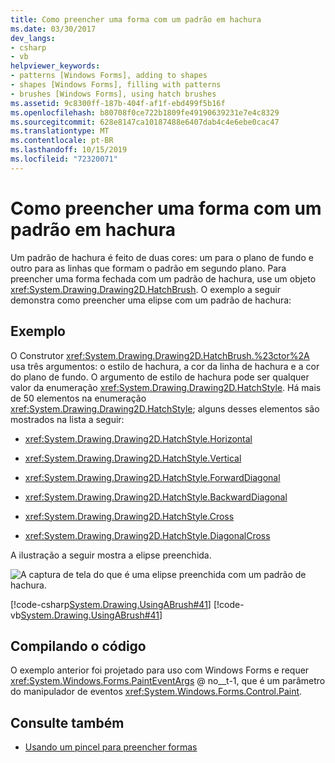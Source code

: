 ```yaml
---
title: Como preencher uma forma com um padrão em hachura
ms.date: 03/30/2017
dev_langs:
- csharp
- vb
helpviewer_keywords:
- patterns [Windows Forms], adding to shapes
- shapes [Windows Forms], filling with patterns
- brushes [Windows Forms], using hatch brushes
ms.assetid: 9c8300ff-187b-404f-af1f-ebd499f5b16f
ms.openlocfilehash: b80708f0ce722b1809fe49190639231e7e4c8329
ms.sourcegitcommit: 628e8147ca10187488e6407dab4c4e6ebe0cac47
ms.translationtype: MT
ms.contentlocale: pt-BR
ms.lasthandoff: 10/15/2019
ms.locfileid: "72320071"
---
```

# <a name="how-to-fill-a-shape-with-a-hatch-pattern"></a>Como preencher uma forma com um padrão em hachura
Um padrão de hachura é feito de duas cores: um para o plano de fundo e outro para as linhas que formam o padrão em segundo plano. Para preencher uma forma fechada com um padrão de hachura, use um objeto <xref:System.Drawing.Drawing2D.HatchBrush>. O exemplo a seguir demonstra como preencher uma elipse com um padrão de hachura:  
  
## <a name="example"></a>Exemplo  
 O Construtor <xref:System.Drawing.Drawing2D.HatchBrush.%23ctor%2A> usa três argumentos: o estilo de hachura, a cor da linha de hachura e a cor do plano de fundo. O argumento de estilo de hachura pode ser qualquer valor da enumeração <xref:System.Drawing.Drawing2D.HatchStyle>. Há mais de 50 elementos na enumeração <xref:System.Drawing.Drawing2D.HatchStyle>; alguns desses elementos são mostrados na lista a seguir:  
  
- <xref:System.Drawing.Drawing2D.HatchStyle.Horizontal>  
  
- <xref:System.Drawing.Drawing2D.HatchStyle.Vertical>  
  
- <xref:System.Drawing.Drawing2D.HatchStyle.ForwardDiagonal>  
  
- <xref:System.Drawing.Drawing2D.HatchStyle.BackwardDiagonal>  
  
- <xref:System.Drawing.Drawing2D.HatchStyle.Cross>  
  
- <xref:System.Drawing.Drawing2D.HatchStyle.DiagonalCross>  
  
 A ilustração a seguir mostra a elipse preenchida.  
  
  ![A captura de tela do que é uma elipse preenchida com um padrão de hachura.](./media/how-to-fill-a-shape-with-a-hatch-pattern/ellipse-filled-hatch.png "hatch1")
  
 [!code-csharp[System.Drawing.UsingABrush#41](~/samples/snippets/csharp/VS_Snippets_Winforms/System.Drawing.UsingABrush/CS/Class1.cs#41)]
 [!code-vb[System.Drawing.UsingABrush#41](~/samples/snippets/visualbasic/VS_Snippets_Winforms/System.Drawing.UsingABrush/VB/Class1.vb#41)]  
  
## <a name="compiling-the-code"></a>Compilando o código  
 O exemplo anterior foi projetado para uso com Windows Forms e requer <xref:System.Windows.Forms.PaintEventArgs> @ no__t-1, que é um parâmetro do manipulador de eventos <xref:System.Windows.Forms.Control.Paint>.  
  
## <a name="see-also"></a>Consulte também

- [Usando um pincel para preencher formas](using-a-brush-to-fill-shapes.md)
